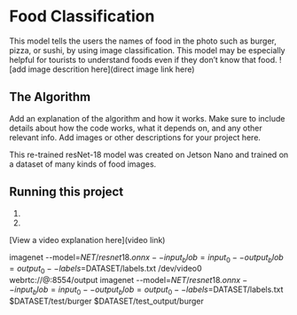 # Food Classification

This model tells the users the names of food in the photo such as burger, pizza, or sushi, by using image classification.
This model may be especially helpful for tourists to understand foods even if they don’t know that food.
![add image descrition here](direct image link here)

## The Algorithm

Add an explanation of the algorithm and how it works. Make sure to include details about how the code works, what it depends on, and any other relevant info. Add images or other descriptions for your project here. 

This re-trained resNet-18 model was created on Jetson Nano and trained on a dataset of many kinds of food images.


## Running this project

1. 
2. 

[View a video explanation here](video link)




imagenet --model=$NET/resnet18.onnx --input_blob=input_0 --output_blob=output_0 --labels=$DATASET/labels.txt /dev/video0 webrtc://@:8554/output
imagenet --model=$NET/resnet18.onnx --input_blob=input_0 --output_blob=output_0 --labels=$DATASET/labels.txt            $DATASET/test/burger $DATASET/test_output/burger